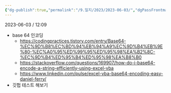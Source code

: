 ```yaml
---
{"dg-publish":true,"permalink":"/9.일지/2023/2023-06-03/","dgPassFrontmatter":true,"noteIcon":""}
---
```




2023-06-03 / 12:09 

- base 64 인코딩
	- https://codingpractices.tistory.com/entry/Base64-%EC%9D%B8%EC%BD%94%EB%94%A9%EC%9D%B4%EB%9E%80-%EC%A0%95%ED%99%95%ED%95%98%EA%B2%8C-%EC%9D%B4%ED%95%B4%ED%95%98%EA%B8%B0
	- https://stackoverflow.com/questions/169907/how-do-i-base64-encode-a-string-efficiently-using-excel-vba
	- https://www.linkedin.com/pulse/excel-vba-base64-encoding-easy-daniel-ferry/
- 깃헙 테스트 해보기